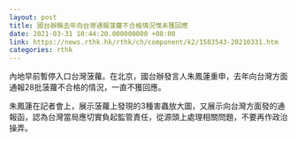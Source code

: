```yaml
---
layout: post
title: 國台辦稱去年向台灣通報菠蘿不合格情況惟未獲回應
date: 2021-03-31 10:44:20.000000000 +08:00
link: https://news.rthk.hk/rthk/ch/component/k2/1583543-20210331.htm
categories: rthk
---
```


內地早前暫停入口台灣菠蘿。在北京，國台辦發言人朱鳳蓮重申，去年向台灣方面通報28批菠蘿不合格的情況，一直不獲回應。

朱鳳蓮在記者會上，展示菠蘿上發現的3種害蟲放大圖，又展示向台灣方面發的通報函，認為台灣當局應切實負起監管責任，從源頭上處理相關問題，不要再作政治操弄。
